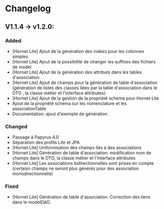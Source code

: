 # Changelog

## V1.1.4 -> v1.2.0:

### Added

- [Hornet Lite] Ajout de la génération des indexs pour les colonnes simples
- [Hornet Lite] Ajout de la possibilité de changer les suffixes des fichiers de model
- [Hornet Lite] Ajout de la génération des attributs dans les tables d'association
- [Hornet Lite] Ajout de champs pour la génération de table d'association (génération de listes des classes liées par la table d'association dans le DTO
, la classe métier et l'interface attributes)
- [Hornet Lite] Ajout de la gestion de la propriété schema pour Hornet Lite
- Ajout de la propriété schema sur les nomenclature et les associationTable
- Documentation: ajout d'exemple de génération

### Changed

- Passage à Papyrus 4.0
- Séparation des profils Lite et JPA
- [Hornet Lite] Uniformisation des champs liés à des associations
- [Hornet Lite] Génération de table d'association: modification nom de champs dans le DTO, la classe métier et l'interface attributes
- [Hornet Lite] Les associations bidirectionnelles sont prises en compte (certaisn champs ne seront plus générés pour des association monodirectionnelle)

### Fixed

- [Hornet Lite] Génération de table d'association: Correction des liens dans le modelDAO.



